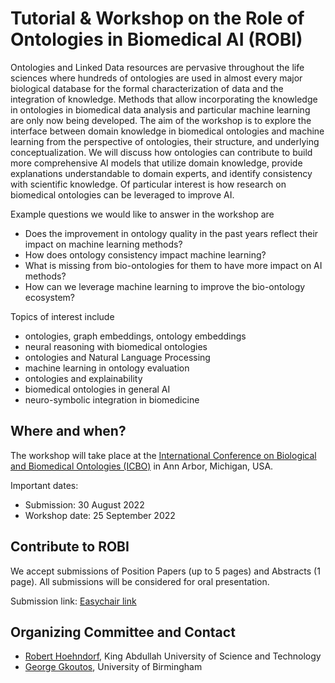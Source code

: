 # Tutorial & Workshop on the Role of Ontologies in Biomedical AI (ROBI)

Ontologies and Linked Data resources are pervasive throughout the life
sciences where hundreds of ontologies are used in almost every major
biological database for the formal characterization of data and the
integration of knowledge. Methods that allow incorporating the
knowledge in ontologies in biomedical data analysis and particular
machine learning are only now being developed. The aim of the workshop
is to explore the interface between domain knowledge in biomedical
ontologies and machine learning from the perspective of ontologies,
their structure, and underlying conceptualization. We will discuss how
ontologies can contribute to build more comprehensive AI models that
utilize domain knowledge, provide explanations understandable to
domain experts, and identify consistency with scientific knowledge.
Of particular interest is how research on biomedical ontologies can be
leveraged to improve AI.

Example questions we would like to answer in the workshop are
* Does the improvement in ontology quality in the past years reflect
  their impact on machine learning methods?
* How does ontology consistency impact machine learning?
* What is missing from bio-ontologies for them to have more impact on
  AI methods?
* How can we leverage machine learning to improve the bio-ontology
  ecosystem?

Topics of interest include
* ontologies, graph embeddings, ontology embeddings
* neural reasoning with biomedical ontologies
* ontologies and Natural Language Processing
* machine learning in ontology evaluation
* ontologies and explainability
* biomedical ontologies in general AI
* neuro-symbolic integration in biomedicine

## Where and when?
The workshop will take place at the [International Conference on Biological
and Biomedical Ontologies
(ICBO)](https://icbo-conference.github.io/icbo2022/call-for-submissions/)
in Ann Arbor, Michigan, USA. 

Important dates:
* Submission: 30 August 2022
* Workshop date: 25 September 2022

## Contribute to ROBI

We accept submissions of Position Papers (up to 5 pages) and Abstracts
(1 page). All submissions will be considered for oral presentation.

Submission link: [Easychair link](https://easychair.org/conferences/?conf=robi2022)


## Organizing Committee and Contact

* [Robert Hoehndorf](https://www.kaust.edu.sa/en/study/faculty/robert-hoehndorf),
  King Abdullah University of Science and Technology
* [George Gkoutos](https://www.birmingham.ac.uk/staff/profiles/cancer-genomic/gkoutos-georgios.aspx),
  University of Birmingham


